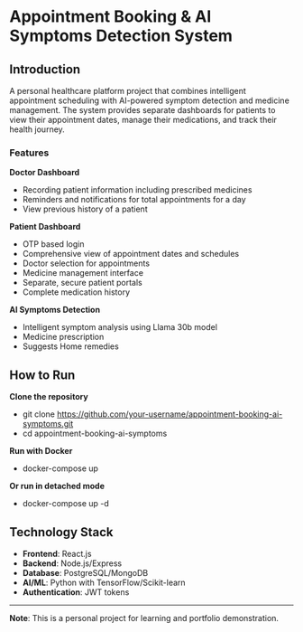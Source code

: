# Appointment Booking & AI Symptoms Detection System

## Introduction

A personal healthcare platform project that combines intelligent appointment scheduling with AI-powered symptom detection and medicine management. The system provides separate dashboards for patients to view their appointment dates, manage their medications, and track their health journey.

### Features

**Doctor Dashboard**
- Recording patient information including prescribed medicines
- Reminders and notifications for total appointments for a day
- View previous history of a patient

**Patient Dashboard**
- OTP based login
- Comprehensive view of appointment dates and schedules
- Doctor selection for appointments
- Medicine management interface
- Separate, secure patient portals
- Complete medication history

**AI Symptoms Detection**
- Intelligent symptom analysis using Llama 30b model
- Medicine prescription
- Suggests Home remedies

## How to Run
**Clone the repository**
- git clone https://github.com/your-username/appointment-booking-ai-symptoms.git
- cd appointment-booking-ai-symptoms

**Run with Docker**
- docker-compose up

**Or run in detached mode**
- docker-compose up -d

## Technology Stack

- **Frontend**: React.js
- **Backend**: Node.js/Express
- **Database**: PostgreSQL/MongoDB
- **AI/ML**: Python with TensorFlow/Scikit-learn
- **Authentication**: JWT tokens

---

**Note**: This is a personal project for learning and portfolio demonstration.
